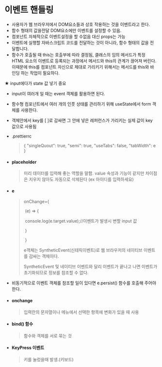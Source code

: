 # 이벤트 핸들링

- 사용자가 웹 브라우저에서 DOM요소들과 상호 작용하는 것을 이벤트라고 한다.
- 함수 형태의 값을전달 DOM요소에만 이벤트를 설정할 수 있음.
- 컴포넌트 자체적으로 이벤트설정을 할 수없음 대신 props는 가능
- 이벤트에 실행할 자바스크립트 코드를 전달하는 것이 아니라, 함수 형태의 값을 전달합니다.
- 함수가 호출될 때 this는 호출부에 따라 결정됨, 클래스의 임의 메서드가 특정 HTML 요소의 이벤트로 등록되는 과정에서 메서드와 this의 관계가 끊어져 버린다. 이때문에 this를 컴포넌트 자신으로 제대로 가리키기 위해서는 메서드를 this와 바인딩 하는 작업이 필요하다.

★ input에다가 state 값 넣기 중요

- input이 여러개 일 때는 event 객체를 활용하면 된다.
- 함수형 컴포넌트에서 여러 개의 인풋 상태를 관리하기 위해 useState에서 form 객체를 사용한다.
- 객체안에서 key를 [ ]로 감싸면 그 안에 넣은 레퍼런스가 가리키는 실제 값이 key 값으로 사용됨

- .prettierrc

  >{
  >    "singleQuout": true,
  >    "semi": true,
  >    "useTabs": false,
  >    "tabWidth": e
  >}

- #### placeholder

  > 미리 데이터를 입력해 좋는 역할을 말함. value 속성과 기능이 같지만 차이점은 지우지 않아도 자동으로 삭제된다 (ex 아이디를 입력하세요)

- #### e

  > onChange={
  >
  > ​                        (e) => {
  >
  > ​                            console.log(e.target.value);//이벤트가 발생시 변할 input 값
  >
  > ​                        }
  >
  > ​                    }
  >
  > e객체는 SyntheticEvent(신테릭이벤트)로 웹 브라우저의 네이티브 이벤트를 감싸는 객체이다.
  >
  > SyntheticEvent 및 네이티브 이벤트와 달리 이벤트가 끝나고 나면 이벤트가 초기화되므로 정보를 참조할 수 없다.

- 비동기적으로 이벤트 객체를 참조할 일이 있다면 e.persist() 함수를 호출해 주어야 한다.

- #### onchange

  > 입력란의 문자열이나 메뉴에서 선택한 항목에 변화가 있을 때 사용

- #### bind() 함수

  > 함수와 객체를 서로 묶는 것

- #### KeyPress 이벤트

  > 키를 눌렀을때 발생.(키보드)